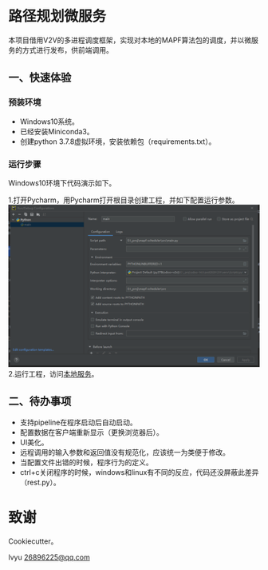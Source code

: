 **路径规划微服务**
=====================
本项目借用V2V的多进程调度框架，实现对本地的MAPF算法包的调度，并以微服务的方式进行发布，供前端调用。

一、快速体验
--------
### 预装环境
- Windows10系统。
- 已经安装Miniconda3。
- 创建python 3.7.8虚拟环境，安装依赖包（requirements.txt）。

### 运行步骤
Windows10环境下代码演示如下。

1.打开Pycharm，用Pycharm打开根目录创建工程，并如下配置运行参数。
![img.png](docs\images\envi.png)
2.运行工程，访问[本地服务](http://127.0.0.1:7080/docs)。

二、待办事项
--------
- 支持pipeline在程序启动后自动启动。
- 配置数据在客户端重新显示（更换浏览器后）。
- UI美化。 
- 远程调用的输入参数和返回值没有规范化，应该统一为类便于修改。
- 当配置文件出错的时候，程序行为的定义。
- ctrl+c关闭程序的时候，windows和linux有不同的反应，代码还没屏蔽此差异（rest.py）。

致谢
=====================
Cookiecutter。

lvyu
26896225@qq.com

